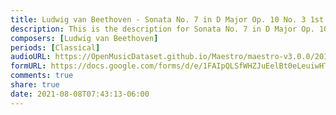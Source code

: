 ```yaml
---
title: Ludwig van Beethoven - Sonata No. 7 in D Major Op. 10 No. 3 1st mov. (1)
description: This is the description for Sonata No. 7 in D Major Op. 10 No. 3 1st mov. by Ludwig van Beethoven
composers: [Ludwig van Beethoven]
periods: [Classical]
audioURL: https://OpenMusicDataset.github.io/Maestro/maestro-v3.0.0/2013/ORIG-MIDI_02_7_6_13_Group__MID--AUDIO_06_R1_2013_wav--1.midi
formURL: https://docs.google.com/forms/d/e/1FAIpQLSfWHZJuEelBt0eLeuiwHTh54XkQjzE1dMtLvA73XayMMAhQXA/viewform
comments: true
share: true
date: 2021-08-08T07:43:13-06:00
---
```

